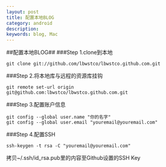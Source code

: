 ```yaml
---
layout: post
title: 配置本地BLOG
category: android
description: 
keywords: blog, Mac
---
```



##配置本地BLOG##
###Step 1.clone到本地
```
git clone git://github.com/lbwstco/lbwstco.github.com.git
```
###Step 2.将本地库与远程的资源库挂钩
```
git remote set-url origin git@github.com:lbwstco/lbwstco.github.com.git
```	
###Step 3.配置账户信息
```
git config --global user.name "你的名字"  
git config --global user.email "youremail@youremail.com" 
```
###Step 4.配置SSH
```
ssh-keygen -t rsa -C "youremail@youremail.com"
```


拷贝~/.ssh/id_rsa.pub里的内容至Github设置的SSH Key

